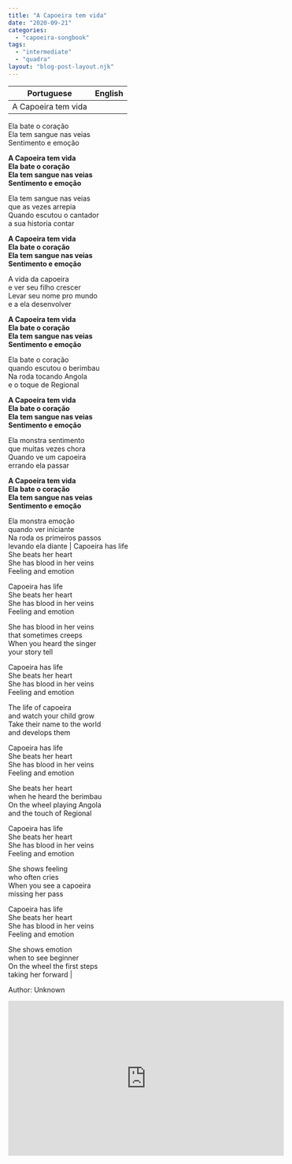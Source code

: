 ```yaml
---
title: "A Capoeira tem vida"
date: "2020-09-21"
categories: 
  - "capoeira-songbook"
tags: 
  - "intermediate"
  - "quadra"
layout: "blog-post-layout.njk"
---
```


| Portuguese | English |
| --- | --- |
| A Capoeira tem vida  
Ela bate o coração  
Ela tem sangue nas veias  
Sentimento e emoção  
  
**A Capoeira tem vida  
Ela bate o coração  
Ela tem sangue nas veias  
Sentimento e emoção**  
  
Ela tem sangue nas veias  
que as vezes arrepia  
Quando escutou o cantador  
a sua historia contar  
  
**A Capoeira tem vida  
Ela bate o coração  
Ela tem sangue nas veias  
Sentimento e emoção**  
  
A vida da capoeira  
e ver seu filho crescer  
Levar seu nome pro mundo  
e a ela desenvolver  
  
**A Capoeira tem vida  
Ela bate o coração  
Ela tem sangue nas veias  
Sentimento e emoção**  
  
Ela bate o coração  
quando escutou o berimbau  
Na roda tocando Angola  
e o toque de Regional   
  
**A Capoeira tem vida**  
**Ela bate o coração  
Ela tem sangue nas veias  
Sentimento e emoção**  
  
Ela monstra sentimento  
que muitas vezes chora  
Quando ve um capoeira  
errando ela passar  
  
**A Capoeira tem vida  
Ela bate o coração  
Ela tem sangue nas veias  
Sentimento e emoção**  
  
Ela monstra emoção  
quando ver iniciante  
Na roda os primeiros passos  
levando ela diante | Capoeira has life  
She beats her heart  
She has blood in her veins  
Feeling and emotion  
  
Capoeira has life  
She beats her heart  
She has blood in her veins  
Feeling and emotion  
  
She has blood in her veins  
that sometimes creeps  
When you heard the singer  
your story tell  
  
Capoeira has life  
She beats her heart  
She has blood in her veins  
Feeling and emotion  
  
The life of capoeira  
and watch your child grow  
Take their name to the world  
and develops them  
  
Capoeira has life  
She beats her heart  
She has blood in her veins  
Feeling and emotion  
  
She beats her heart  
when he heard the berimbau  
On the wheel playing Angola  
and the touch of Regional  
  
Capoeira has life  
She beats her heart  
She has blood in her veins  
Feeling and emotion  
  
She shows feeling  
who often cries  
When you see a capoeira  
missing her pass  
  
Capoeira has life  
She beats her heart  
She has blood in her veins  
Feeling and emotion  
  
She shows emotion  
when to see beginner  
On the wheel the first steps  
taking her forward |

<figcaption>

Author: Unknown

</figcaption>

<iframe width="560" height="315" src="https://www.youtube.com/embed/ZSLZMd7rNhs" title="YouTube video player" frameborder="0" allow="accelerometer; autoplay; clipboard-write; encrypted-media; gyroscope; picture-in-picture" allowfullscreen></iframe>

